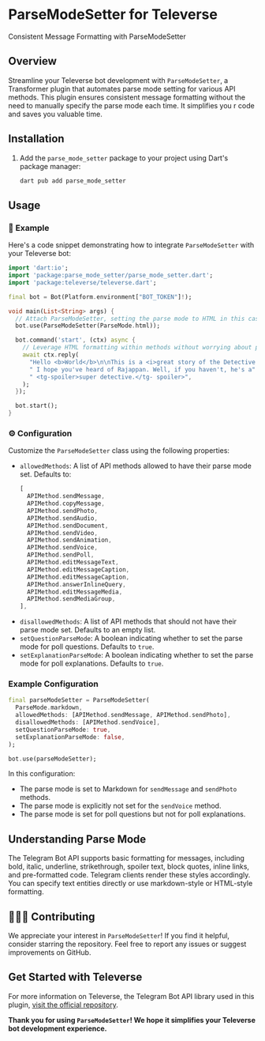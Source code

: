 # ParseModeSetter for Televerse

Consistent Message Formatting with ParseModeSetter

## Overview

Streamline your Televerse bot development with `ParseModeSetter`, a Transformer
plugin that automates parse mode setting for various API methods. This plugin
ensures consistent message formatting without the need to manually specify the
parse mode each time. It simplifies you r code and saves you valuable time.

## Installation

1. Add the `parse_mode_setter` package to your project using Dart's package
   manager:

   ```bash
   dart pub add parse_mode_setter
   ```

## Usage

### 🧪 Example

Here's a code snippet demonstrating how to integrate `ParseModeSetter` with your
Televerse bot:

```dart
import 'dart:io';
import 'package:parse_mode_setter/parse_mode_setter.dart';
import 'package:televerse/televerse.dart';

final bot = Bot(Platform.environment["BOT_TOKEN"]!);

void main(List<String> args) {
  // Attach ParseModeSetter, setting the parse mode to HTML in this case.
  bot.use(ParseModeSetter(ParseMode.html));

  bot.command('start', (ctx) async {
    // Leverage HTML formatting within methods without worrying about parse mode.
    await ctx.reply(
      "Hello <b>World</b>\n\nThis is a <i>great story of the Detective Rajappan</i>."
      " I hope you've heard of Rajappan. Well, if you haven't, he's a"
      " <tg-spoiler>super detective.</tg- spoiler>",
    );
  });

  bot.start();
}
```

### ⚙️ Configuration

Customize the `ParseModeSetter` class using the following properties:

- `allowedMethods`: A list of API methods allowed to have their parse mode set.
  Defaults to:
  ```dart
  [
    APIMethod.sendMessage,
    APIMethod.copyMessage,
    APIMethod.sendPhoto,
    APIMethod.sendAudio,
    APIMethod.sendDocument,
    APIMethod.sendVideo,
    APIMethod.sendAnimation,
    APIMethod.sendVoice,
    APIMethod.sendPoll,
    APIMethod.editMessageText,
    APIMethod.editMessageCaption,
    APIMethod.editMessageCaption,
    APIMethod.answerInlineQuery,
    APIMethod.editMessageMedia,
    APIMethod.sendMediaGroup,
  ],
  ```
- `disallowedMethods`: A list of API methods that should not have their parse
  mode set. Defaults to an empty list.
- `setQuestionParseMode`: A boolean indicating whether to set the parse mode for
  poll questions. Defaults to `true`.
- `setExplanationParseMode`: A boolean indicating whether to set the parse mode
  for poll explanations. Defaults to `true`.

### Example Configuration

```dart
final parseModeSetter = ParseModeSetter(
  ParseMode.markdown,
  allowedMethods: [APIMethod.sendMessage, APIMethod.sendPhoto],
  disallowedMethods: [APIMethod.sendVoice],
  setQuestionParseMode: true,
  setExplanationParseMode: false,
);

bot.use(parseModeSetter);
```

In this configuration:

- The parse mode is set to Markdown for `sendMessage` and `sendPhoto` methods.
- The parse mode is explicitly not set for the `sendVoice` method.
- The parse mode is set for poll questions but not for poll explanations.

## Understanding Parse Mode

The Telegram Bot API supports basic formatting for messages, including bold,
italic, underline, strikethrough, spoiler text, block quotes, inline links, and
pre-formatted code. Telegram clients render these styles accordingly. You can
specify text entities directly or use markdown-style or HTML-style formatting.

## 🧑🏻‍💻 Contributing

We appreciate your interest in `ParseModeSetter`! If you find it helpful,
consider starring the repository. Feel free to report any issues or suggest
improvements on GitHub.

## Get Started with Televerse

For more information on Televerse, the Telegram Bot API library used in this
plugin,
[visit the official repository](https://github.com/HeySreelal/televerse).

**Thank you for using `ParseModeSetter`! We hope it simplifies your Televerse
bot development experience.**

